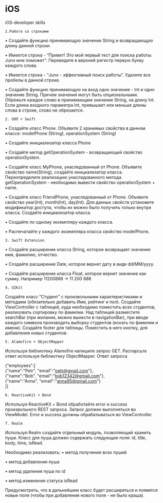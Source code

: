 # iOS
iOS-developer skills

	1.Работа со строками

  • Создайте функцию принимающую значение String и возвращающую длину данной строки. 
  
  • Имеется строка - “Привет! Это мой первый тест для поиска работы. Juno мне поможет”. Переведите в верхний регистр первую букву каждого слова. 
  
  • Имеется строка - “Juno - эффективный поиск работы”. Удалите все пробелы в данной строке.
  
  • Создайте функцию принимающую на вход одно значение - Int и одно значение String. Причем значения могут быть опциональными. Обрежьте каждое слово в принимающем значение String, на длину Int. Если длина входного параметра Int, превышает или меньше длины слова в строке, слово не обрезается.

	2. ООП + Swift
    
  • Создайте класс Phone. Объявите 2 хранимых свойства в данном классе: modelPhone (String), operationSystem (String)
  
  • Создайте инициализатор класса Phone
  
  • Создайте метод getOperationSystem - возвращающий свойство operationSystem.
  
  • Создайте класс MyPhone, унаследованный от Phone. Объявите свойство name(String), создайте инициализатор класса. Переопределите реализацию унаследованного метода getOperationSystem - необходимо вывести свойство operationSystem + name.
  
  • Создайте класс FriendPhone, унаследованный от Phone.  Объявите свойство year(Int), month(Int), day(Int). Для данных свойств установите модификатор доступа, чтобы их можно было получить только внутри класса. Создайте инициализатор класса.
  
  • Создайте по одному экземпляру каждого класса.
  
  • Распечатайте у каждого экземпляра класса свойство modelPhone.

    3. Swift Extension

  • Создайте расширение класса String, которое возвращает значение имя, фамилию, отчество. 

  • Создайте расширение Date, которое вернет дату в виде dd/MM/yyyy.

  • Создайте расширение класса Float, которое вернет значение как сумму. Например 11200888 -> 11 200 888
  
    4. UIKit
    
   Создайте класс “Студент” с произвольными характеристиками и методами (обязательно добавить Имя, рейтинг и пол). Создайте ViewController с таблицей, куда необходимо поместить всех студентов, реализовать сортировку по фамилии. Над таблицей разместите searchBar (при желании, можно вынести в navigationBar), при вводе каждого символа производить выборку студентов (искать по фамилии и имени). Создайте footer для таблицы. Поместить в него кнопку, для добавления новых студентов.
   
    5. Alamofire + ObjectMapper
    
   Используя библиотеку Alamofire напишите запрос GET. Распарсьте ответ используя библиотеку ObjectMapper. 
Ответ запроса

 {"employees":[  
    {"name":"Petr", "email":"petr@gmail.com"},  
    {"name":"Bob", "email":"bob12342@gmail.com"},  
    {"name":"Anna", "email":"anna95@gmail.com"}  
]} 

    6. ReactiveKit + Bond

   Используя ReactiveKit + Bond обработайте error и success произвольного REST запроса. Запрос должен выполняться во ViewModel. Error и success должны обрабатываться во ViewController. 

    7. Realm
    
   Используя Realm создайте отдельный модуль, позволяющий хранить пуши. Класс для пуша должен содержать следующие поля: id, title, body, time, isRead.
   
  Необходимо реализовать:
   • метод получения всех пушей
    
   • метод добавления пуша
    
   • метод удаления пуша по id
    
   • метод изменения статуса isRead
    
    
  Предусмотреть, что в дальнейшем класс будет расширяться и появятся новые поля (чтобы при добавления нового поля - не было краша). 

